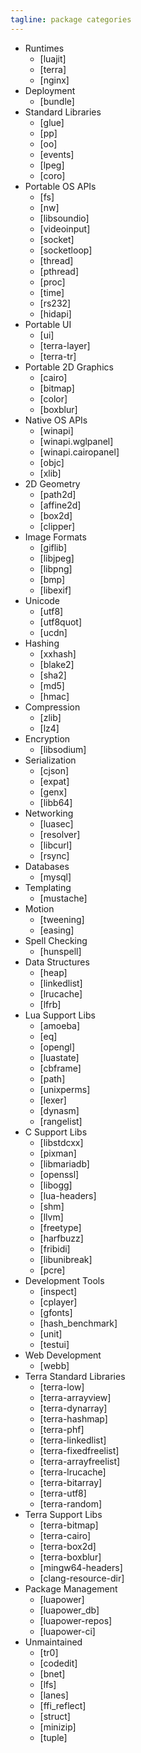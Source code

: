 ```yaml
---
tagline: package categories
---
```


* Runtimes
	* [luajit]
	* [terra]
	* [nginx]
* Deployment
	* [bundle]
* Standard Libraries
	* [glue]
	* [pp]
	* [oo]
	* [events]
	* [lpeg]
	* [coro]
* Portable OS APIs
	* [fs]
	* [nw]
	* [libsoundio]
	* [videoinput]
	* [socket]
	* [socketloop]
	* [thread]
	* [pthread]
	* [proc]
	* [time]
	* [rs232]
	* [hidapi]
* Portable UI
	* [ui]
	* [terra-layer]
	* [terra-tr]
* Portable 2D Graphics
	* [cairo]
	* [bitmap]
	* [color]
	* [boxblur]
* Native OS APIs
	* [winapi]
	* [winapi.wglpanel]
	* [winapi.cairopanel]
	* [objc]
	* [xlib]
* 2D Geometry
	* [path2d]
	* [affine2d]
	* [box2d]
	* [clipper]
* Image Formats
	* [giflib]
	* [libjpeg]
	* [libpng]
	* [bmp]
	* [libexif]
* Unicode
	* [utf8]
	* [utf8quot]
	* [ucdn]
* Hashing
	* [xxhash]
	* [blake2]
	* [sha2]
	* [md5]
	* [hmac]
* Compression
	* [zlib]
	* [lz4]
* Encryption
	* [libsodium]
* Serialization
	* [cjson]
	* [expat]
	* [genx]
	* [libb64]
* Networking
	* [luasec]
	* [resolver]
	* [libcurl]
	* [rsync]
* Databases
	* [mysql]
* Templating
	* [mustache]
* Motion
	* [tweening]
	* [easing]
* Spell Checking
	* [hunspell]
* Data Structures
	* [heap]
	* [linkedlist]
	* [lrucache]
	* [lfrb]
* Lua Support Libs
	* [amoeba]
	* [eq]
	* [opengl]
	* [luastate]
	* [cbframe]
	* [path]
	* [unixperms]
	* [lexer]
	* [dynasm]
	* [rangelist]
* C Support Libs
	* [libstdcxx]
	* [pixman]
	* [libmariadb]
	* [openssl]
	* [libogg]
	* [lua-headers]
	* [shm]
	* [llvm]
	* [freetype]
	* [harfbuzz]
	* [fribidi]
	* [libunibreak]
	* [pcre]
* Development Tools
	* [inspect]
	* [cplayer]
	* [gfonts]
	* [hash_benchmark]
	* [unit]
	* [testui]
* Web Development
	* [webb]
* Terra Standard Libraries
   * [terra-low]
   * [terra-arrayview]
   * [terra-dynarray]
	* [terra-hashmap]
	* [terra-phf]
	* [terra-linkedlist]
	* [terra-fixedfreelist]
	* [terra-arrayfreelist]
	* [terra-lrucache]
	* [terra-bitarray]
	* [terra-utf8]
	* [terra-random]
* Terra Support Libs
	* [terra-bitmap]
	* [terra-cairo]
	* [terra-box2d]
	* [terra-boxblur]
	* [mingw64-headers]
	* [clang-resource-dir]
* Package Management
	* [luapower]
	* [luapower_db]
	* [luapower-repos]
	* [luapower-ci]
* Unmaintained
	* [tr0]
	* [codedit]
	* [bnet]
	* [lfs]
	* [lanes]
	* [ffi_reflect]
	* [struct]
	* [minizip]
	* [tuple]
